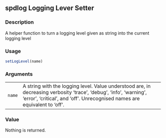 
## spdlog Logging Lever Setter

### Description

A helper function to turn a logging level given as string into the
current logging level

### Usage

``` R
setLogLevel(name)
```

### Arguments

|        |                                                                                                                                                                                                 |
|--------|-------------------------------------------------------------------------------------------------------------------------------------------------------------------------------------------------|
| `name` | A string with the logging level. Value understood are, in decreasing verbosity ‘trace’, ‘debug’, ‘info’, ‘warning’, ‘error’, ‘critical’, and ‘off’. Unrecognised names are equivalent to ‘off’. |

### Value

Nothing is returned.

